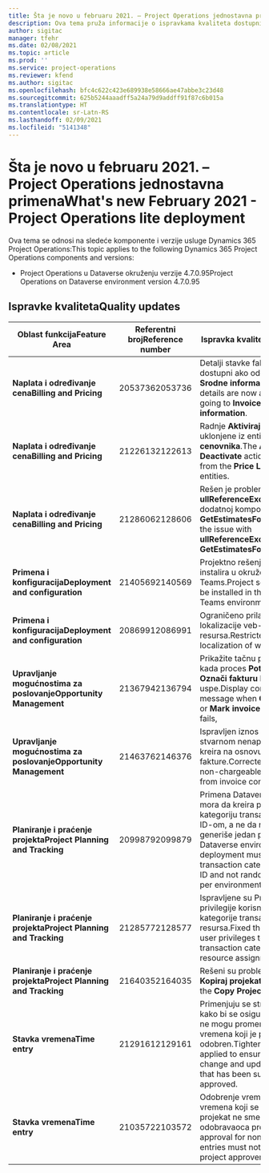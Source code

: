 ```yaml
---
title: Šta je novo u februaru 2021. – Project Operations jednostavna primena
description: Ova tema pruža informacije o ispravkama kvaliteta dostupnim u izdanju jednostavne primene usluge Project Operations za februar 2021.
author: sigitac
manager: tfehr
ms.date: 02/08/2021
ms.topic: article
ms.prod: ''
ms.service: project-operations
ms.reviewer: kfend
ms.author: sigitac
ms.openlocfilehash: bfc4c622c423e689938e58666ae47abbe3c23d48
ms.sourcegitcommit: 625b5244aaadff5a24a79d9addff91f87c6b015a
ms.translationtype: HT
ms.contentlocale: sr-Latn-RS
ms.lasthandoff: 02/09/2021
ms.locfileid: "5141348"
---
```

# <a name="whats-new-february-2021---project-operations-lite-deployment"></a><span data-ttu-id="fd941-103">Šta je novo u februaru 2021. – Project Operations jednostavna primena</span><span class="sxs-lookup"><span data-stu-id="fd941-103">What's new February 2021 - Project Operations lite deployment</span></span>

<span data-ttu-id="fd941-104">Ova tema se odnosi na sledeće komponente i verzije usluge Dynamics 365 Project Operations:</span><span class="sxs-lookup"><span data-stu-id="fd941-104">This topic applies to the following Dynamics 365 Project Operations components and versions:</span></span>

  - <span data-ttu-id="fd941-105">Project Operations u Dataverse okruženju verzije 4.7.0.95</span><span class="sxs-lookup"><span data-stu-id="fd941-105">Project Operations on Dataverse environment version 4.7.0.95</span></span>

## <a name="quality-updates"></a><span data-ttu-id="fd941-106">Ispravke kvaliteta</span><span class="sxs-lookup"><span data-stu-id="fd941-106">Quality updates</span></span>

| <span data-ttu-id="fd941-107">**Oblast funkcija**</span><span class="sxs-lookup"><span data-stu-id="fd941-107">**Feature Area**</span></span> | <span data-ttu-id="fd941-108">**Referentni broj**</span><span class="sxs-lookup"><span data-stu-id="fd941-108">**Reference number**</span></span> | <span data-ttu-id="fd941-109">**Ispravka kvaliteta**</span><span class="sxs-lookup"><span data-stu-id="fd941-109">**Quality update**</span></span> |
| --- | --- | --- |
| <span data-ttu-id="fd941-110">**Naplata i određivanje cena**</span><span class="sxs-lookup"><span data-stu-id="fd941-110">**Billing and Pricing**</span></span> | <span data-ttu-id="fd941-111">2053736</span><span class="sxs-lookup"><span data-stu-id="fd941-111">2053736</span></span> | <span data-ttu-id="fd941-112">Detalji stavke fakture sada su dostupni ako odete na **Faktura** > **Srodne informacije**.</span><span class="sxs-lookup"><span data-stu-id="fd941-112">Invoice line details are now accessible by going to **Invoice** > **Related information**.</span></span> |
| <span data-ttu-id="fd941-113">**Naplata i određivanje cena**</span><span class="sxs-lookup"><span data-stu-id="fd941-113">**Billing and Pricing**</span></span> | <span data-ttu-id="fd941-114">2122613</span><span class="sxs-lookup"><span data-stu-id="fd941-114">2122613</span></span> | <span data-ttu-id="fd941-115">Radnje **Aktiviraj** i **Deaktiviraj** su uklonjene iz entiteta veze **cenovnika**.</span><span class="sxs-lookup"><span data-stu-id="fd941-115">The **Activate** and **Deactivate** actions were removed from the **Price List** association entities.</span></span> |
| <span data-ttu-id="fd941-116">**Naplata i određivanje cena**</span><span class="sxs-lookup"><span data-stu-id="fd941-116">**Billing and Pricing**</span></span> | <span data-ttu-id="fd941-117">2128606</span><span class="sxs-lookup"><span data-stu-id="fd941-117">2128606</span></span> | <span data-ttu-id="fd941-118">Rešen je problem sa **ullReferenceException** u dodatnoj komponenti **GetEstimatesForProject**.</span><span class="sxs-lookup"><span data-stu-id="fd941-118">Resolved the issue with **ullReferenceException** in the **GetEstimatesForProject** plug-in.</span></span> |
| <span data-ttu-id="fd941-119">**Primena i konfiguracija**</span><span class="sxs-lookup"><span data-stu-id="fd941-119">**Deployment and configuration**</span></span> | <span data-ttu-id="fd941-120">2140569</span><span class="sxs-lookup"><span data-stu-id="fd941-120">2140569</span></span> | <span data-ttu-id="fd941-121">Projektno rešenje ne sme da se instalira u okruženje Dataverse Teams.</span><span class="sxs-lookup"><span data-stu-id="fd941-121">Project solution must not be installed in the Dataverse Teams environments.</span></span> |
| <span data-ttu-id="fd941-122">**Primena i konfiguracija**</span><span class="sxs-lookup"><span data-stu-id="fd941-122">**Deployment and configuration**</span></span> | <span data-ttu-id="fd941-123">2086991</span><span class="sxs-lookup"><span data-stu-id="fd941-123">2086991</span></span> | <span data-ttu-id="fd941-124">Ograničeno prilagođavanje lokalizacije veb-resursa.</span><span class="sxs-lookup"><span data-stu-id="fd941-124">Restricted customizing localization of web resources.</span></span> |
| <span data-ttu-id="fd941-125">**Upravljanje mogućnostima za poslovanje**</span><span class="sxs-lookup"><span data-stu-id="fd941-125">**Opportunity Management**</span></span> | <span data-ttu-id="fd941-126">2136794</span><span class="sxs-lookup"><span data-stu-id="fd941-126">2136794</span></span> | <span data-ttu-id="fd941-127">Prikažite tačnu poruku o grešci kada proces **Potvrdi fakturu** ili **Označi fakturu kao plaćenu** ne uspe.</span><span class="sxs-lookup"><span data-stu-id="fd941-127">Display correct error message when **Confirm invoice** or **Mark invoice as paid** process fails,</span></span> |
| <span data-ttu-id="fd941-128">**Upravljanje mogućnostima za poslovanje**</span><span class="sxs-lookup"><span data-stu-id="fd941-128">**Opportunity Management**</span></span> | <span data-ttu-id="fd941-129">2146376</span><span class="sxs-lookup"><span data-stu-id="fd941-129">2146376</span></span> | <span data-ttu-id="fd941-130">Ispravljen iznos poreza u stvarnom nenaplativom iznosu se kreira na osnovu potvrde fakture.</span><span class="sxs-lookup"><span data-stu-id="fd941-130">Corrected tax amount in a non-chargeable actual is created from invoice confirmation.</span></span> |
| <span data-ttu-id="fd941-131">**Planiranje i praćenje projekta**</span><span class="sxs-lookup"><span data-stu-id="fd941-131">**Project Planning and Tracking**</span></span> | <span data-ttu-id="fd941-132">2099879</span><span class="sxs-lookup"><span data-stu-id="fd941-132">2099879</span></span> | <span data-ttu-id="fd941-133">Primena Dataverse okruženja mora da kreira podrazumevanu kategoriju transakcija sa statičkim ID-om, a ne da nasumično generiše jedan po okruženju.</span><span class="sxs-lookup"><span data-stu-id="fd941-133">The Dataverse environment deployment must create a default transaction category with a static ID and not randomly generate one per environment.</span></span> |
| <span data-ttu-id="fd941-134">**Planiranje i praćenje projekta**</span><span class="sxs-lookup"><span data-stu-id="fd941-134">**Project Planning and Tracking**</span></span> | <span data-ttu-id="fd941-135">2128577</span><span class="sxs-lookup"><span data-stu-id="fd941-135">2128577</span></span> | <span data-ttu-id="fd941-136">Ispravljene su Project Service privilegije korisnika za ažuriranje kategorije transakcije u dodeli resursa.</span><span class="sxs-lookup"><span data-stu-id="fd941-136">Fixed the Project service user privileges to update the transaction category on a resource assignment.</span></span> |
| <span data-ttu-id="fd941-137">**Planiranje i praćenje projekta**</span><span class="sxs-lookup"><span data-stu-id="fd941-137">**Project Planning and Tracking**</span></span> | <span data-ttu-id="fd941-138">2164035</span><span class="sxs-lookup"><span data-stu-id="fd941-138">2164035</span></span> | <span data-ttu-id="fd941-139">Rešeni su problemi sa funkcijom **Kopiraj projekat**.</span><span class="sxs-lookup"><span data-stu-id="fd941-139">Fixed issues with the **Copy Project** function.</span></span> |
| <span data-ttu-id="fd941-140">**Stavka vremena**</span><span class="sxs-lookup"><span data-stu-id="fd941-140">**Time entry**</span></span> | <span data-ttu-id="fd941-141">2129161</span><span class="sxs-lookup"><span data-stu-id="fd941-141">2129161</span></span> | <span data-ttu-id="fd941-142">Primenjuju se stroža ograničenja kako bi se osiguralo da korisnici ne mogu promeniti i ažurirati unos vremena koji je poslat ili odobren.</span><span class="sxs-lookup"><span data-stu-id="fd941-142">Tighter restrictions are applied to ensure users can't change and update a time entry that has been submitted or approved.</span></span> |
| <span data-ttu-id="fd941-143">**Stavka vremena**</span><span class="sxs-lookup"><span data-stu-id="fd941-143">**Time entry**</span></span> | <span data-ttu-id="fd941-144">2103572</span><span class="sxs-lookup"><span data-stu-id="fd941-144">2103572</span></span> | <span data-ttu-id="fd941-145">Odobrenje vremena za unose vremena koji se ne odnose na projekat ne sme tražiti ulogu odobravaoca projekta.</span><span class="sxs-lookup"><span data-stu-id="fd941-145">Time approval for non-project time entries must not be looking for project approver role.</span></span> |
